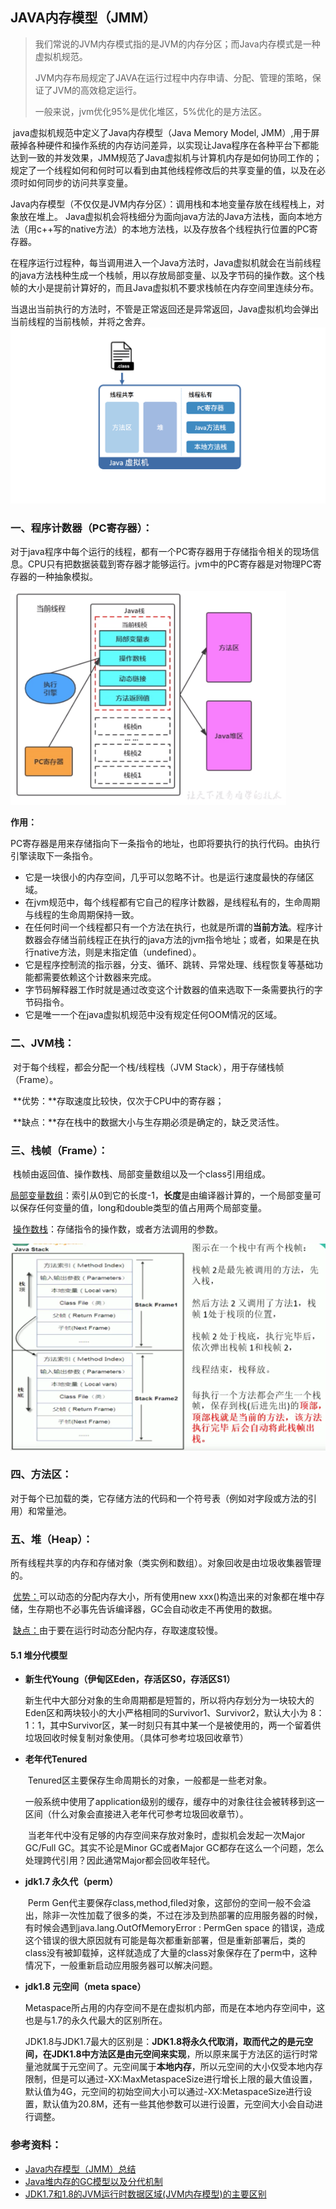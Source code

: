 ## JAVA内存模型（JMM）

> 我们常说的JVM内存模式指的是JVM的内存分区；而Java内存模式是一种虚拟机规范。
>
> JVM内存布局规定了JAVA在运行过程中内存申请、分配、管理的策略，保证了JVM的高效稳定运行。
>
> 一般来说，jvm优化95%是优化堆区，5%优化的是方法区。

​		java虚拟机规范中定义了Java内存模型（Java Memory Model, JMM）,用于屏蔽掉各种硬件和操作系统的内存访问差异，以实现让Java程序在各种平台下都能达到一致的并发效果，JMM规范了Java虚拟机与计算机内存是如何协同工作的；规定了一个线程如何和何时可以看到由其他线程修改后的共享变量的值，以及在必须时如何同步的访问共享变量。

​		Java内存模型（不仅仅是JVM内存分区）：调用栈和本地变量存放在线程栈上，对象放在堆上。
Java虚拟机会将栈细分为面向java方法的Java方法栈，面向本地方法（用c++写的native方法）的本地方法栈，以及存放各个线程执行位置的PC寄存器。

​		在程序运行过程种，每当调用进入一个Java方法时，Java虚拟机就会在当前线程的java方法栈种生成一个栈帧，用以存放局部变量、以及字节码的操作数。这个栈帧的大小是提前计算好的，而且Java虚拟机不要求栈帧在内存空间里连续分布。

​		当退出当前执行的方法时，不管是正常返回还是异常返回，Java虚拟机均会弹出当前线程的当前栈帧，并将之舍弃。
<img src=".\img\JMM.png" alt="img" style="zoom: 80%;margin-left: 0px;" /> 

### 一、程序计数器（PC寄存器）：

​		对于java程序中每个运行的线程，都有一个PC寄存器用于存储指令相关的现场信息。CPU只有把数据装载到寄存器才能够运行。jvm中的PC寄存器是对物理PC寄存器的一种抽象模拟。

<img src="./img/program_counter_register.png" alt="program_counter_register" style="zoom:50%;margin-left:0" />

**作用：**

PC寄存器是用来存储指向下一条指令的地址，也即将要执行的执行代码。由执行引擎读取下一条指令。

- 它是一块很小的内存空间，几乎可以忽略不计。也是运行速度最快的存储区域。
- 在jvm规范中，每个线程都有它自己的程序计数器，是线程私有的，生命周期与线程的生命周期保持一致。
- 在任何时间一个线程都只有一个方法在执行，也就是所谓的**当前方法**。程序计数器会存储当前线程正在执行的java方法的jvm指令地址；或者，如果是在执行native方法，则是末指定值（undefined）。
- 它是程序控制流的指示器，分支、循环、跳转、异常处理、线程恢复等基础功能都需要依赖这个计数器来完成。
- 字节码解释器工作时就是通过改变这个计数器的值来选取下一条需要执行的字节码指令。
- 它是唯一一个在java虚拟机规范中没有规定任何OOM情况的区域。

### 二、JVM栈：

​		对于每个线程，都会分配一个栈/线程栈（JVM Stack），用于存储栈帧（Frame）。

​		**优势：**存取速度比较快，仅次于CPU中的寄存器；

​		**缺点：**存在栈中的数据大小与生存期必须是确定的，缺乏灵活性。

### 三、栈帧（Frame）：

​		栈帧由返回值、操作数栈、局部变量数组以及一个class引用组成。

​		<u>局部变量数组</u>：索引从0到它的长度-1，**长度**是由编译器计算的，一个局部变量可以保存任何变量的值，long和double类型的值占用两个局部变量。

​		<u>操作数栈</u>：存储指令的操作数，或者方法调用的参数。

 <img src=".\img\stack.png" alt="img" style="zoom:60%;margin-left:0" /> 

### 四、方法区：

​		对于每个已加载的类，它存储方法的代码和一个符号表（例如对字段或方法的引用）和常量池。

### 五、堆（Heap）：

​		所有线程共享的内存和存储对象（类实例和数组）。对象回收是由垃圾收集器管理的。

​		<u>优势：</u>可以动态的分配内存大小，所有使用new xxx()构造出来的对象都在堆中存储，生存期也不必事先告诉编译器，GC会自动收走不再使用的数据。

​		<u>缺点：</u>由于要在运行时动态分配内存，存取速度较慢。

####  5.1 堆分代模型

- **新生代Young（伊甸区Eden，存活区S0，存活区S1）**

  ​		新生代中大部分对象的生命周期都是短暂的，所以将内存划分为一块较大的Eden区和两块较小的大小严格相同的Survivor1、Survivor2，默认大小为 8：1：1，其中Survivor区，某一时刻只有其中某一个是被使用的，两一个留着供垃圾回收时候复制对象使用。（具体可参考垃圾回收章节）

- **老年代Tenured** 

  ​		Tenured区主要保存生命周期长的对象，一般都是一些老对象。

  ​		一般系统中使用了application级别的缓存，缓存中的对象往往会被转移到这一区间（什么对象会直接进入老年代可参考垃圾回收章节）。

  ​		当老年代中没有足够的内存空间来存放对象时，虚拟机会发起一次Major GC/Full GC。其实不论是Minor GC或者Major GC都存在这么一个问题，怎么处理跨代引用？因此通常Major都会回收年轻代。 

- **jdk1.7 永久代（perm）**

  ​		Perm Gen代主要保存class,method,filed对象，这部份的空间一般不会溢出，除非一次性加载了很多的类，不过在涉及到热部署的应用服务器的时候，有时候会遇到java.lang.OutOfMemoryError : PermGen space 的错误，造成这个错误的很大原因就有可能是每次都重新部署，但是重新部署后，类的class没有被卸载掉，这样就造成了大量的class对象保存在了perm中，这种情况下，一般重新启动应用服务器可以解决问题。 

- **jdk1.8 元空间（meta space）**

  ​		Metaspace所占用的内存空间不是在虚拟机内部，而是在本地内存空间中，这也是与1.7的永久代最大的区别所在。

  ​		JDK1.8与JDK1.7最大的区别是：**JDK1.8将永久代取消，取而代之的是元空间，在JDK1.8中方法区是由元空间来实现**，所以原来属于方法区的运行时常量池就属于元空间了。
  ​		元空间属于**本地内存**，所以元空间的大小仅受本地内存限制，但是可以通过-XX:MaxMetaspaceSize进行增长上限的最大值设置，默认值为4G，元空间的初始空间大小可以通过-XX:MetaspaceSize进行设置，默认值为20.8M，还有一些其他参数可以进行设置，元空间大小会自动进行调整。 

### 参考资料：

- [Java内存模型（JMM）总结](https://zhuanlan.zhihu.com/p/29881777)
- [Java堆内存的GC模型以及分代机制](https://blog.csdn.net/weixin_43767015/article/details/105196418)
- [JDK1.7和1.8的JVM运行时数据区域(JVM内存模型)的主要区别](https://blog.csdn.net/weixin_43767015/article/details/105189239)





